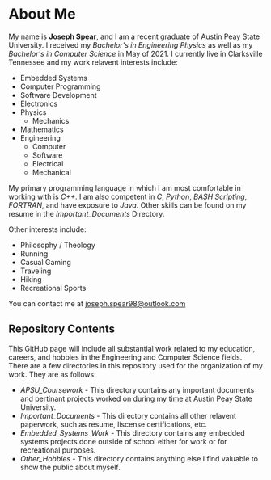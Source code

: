 # About Me
My name is **Joseph Spear**, and I am a recent graduate of Austin Peay State University. I received my *Bachelor's in Engineering Physics* as well as my *Bachelor's in Computer Science* in May of 2021. I currently live in Clarksville Tennessee and my work relavent interests include:
- Embedded Systems
- Computer Programming
- Software Development
- Electronics
- Physics
  - Mechanics
- Mathematics
- Engineering
  - Computer
  - Software
  - Electrical
  - Mechanical

My primary programming language in which I am most comfortable in working with is *C++*. I am also competent in *C*, *Python*, *BASH Scripting*, *FORTRAN*, and have exposure to *Java*. Other skills can be found on my resume in the *Important_Documents* Directory.

Other interests include:
- Philosophy / Theology
- Running
- Casual Gaming
- Traveling
- Hiking
- Recreational Sports

You can contact me at joseph.spear98@outlook.com

## Repository Contents
This GitHub page will include all substantial work related to my education, careers, and hobbies in the Engineering and Computer Science fields. 
There are a few directories in this repository used for the organization of my work. They are as follows:
- *APSU_Coursework* - This directory contains any important documents and pertinant projects worked on during my time at Austin Peay State University.
- *Important_Documents* - This directory contains all other relavent paperwork, such as resume, liscense certifications, etc.
- *Embedded_Systems_Work* - This directory contains any embedded systems projects done outside of school either for work or for recreational purposes.
- *Other_Hobbies* - This directory contains anything else I find valuable to show the public about myself.
